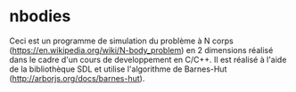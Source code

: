 # nbodies
Ceci est un programme de simulation du problème à N corps (https://en.wikipedia.org/wiki/N-body_problem) en 2 dimensions réalisé dans le cadre d'un cours de developpement en C/C++. Il est réalisé à l'aide de la bibliothèque SDL et utilise l'algorithme de Barnes-Hut (http://arborjs.org/docs/barnes-hut).
